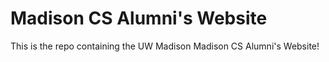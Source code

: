 # Madison CS Alumni's Website
This is the repo containing the UW Madison Madison CS Alumni's Website!
